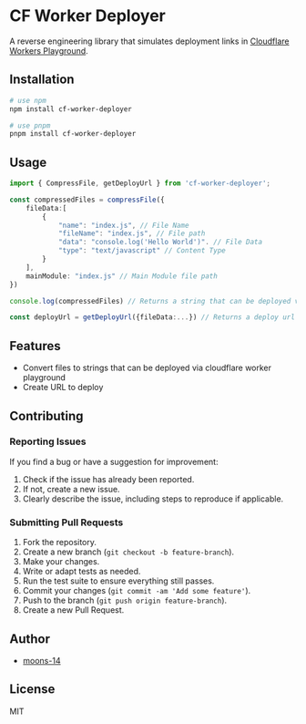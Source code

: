 # CF Worker Deployer

A reverse engineering library that simulates deployment links in [Cloudflare Workers Playground](https://workers.new).

## Installation

```bash
# use npm
npm install cf-worker-deployer

# use pnpm
pnpm install cf-worker-deployer
```

## Usage

```typescript
import { CompressFile, getDeployUrl } from 'cf-worker-deployer';

const compressedFiles = compressFile({
    fileData:[
        {
            "name": "index.js", // File Name
            "fileName": "index.js", // File path
            "data": "console.log('Hello World')". // File Data
            "type": "text/javascript" // Content Type
        }
    ],
    mainModule: "index.js" // Main Module file path
})

console.log(compressedFiles) // Returns a string that can be deployed via cloudflare worker playground

const deployUrl = getDeployUrl({fileData:...}) // Returns a deploy url
```

## Features

- Convert files to strings that can be deployed via cloudflare worker playground
- Create URL to deploy

## Contributing

### Reporting Issues

If you find a bug or have a suggestion for improvement:
1. Check if the issue has already been reported.
2. If not, create a new issue.
3. Clearly describe the issue, including steps to reproduce if applicable.

### Submitting Pull Requests

1. Fork the repository.
2. Create a new branch (`git checkout -b feature-branch`).
3. Make your changes.
4. Write or adapt tests as needed.
5. Run the test suite to ensure everything still passes.
6. Commit your changes (`git commit -am 'Add some feature'`).
7. Push to the branch (`git push origin feature-branch`).
8. Create a new Pull Request.

## Author

- [moons-14](https://github.com/moons-14)

## License

MIT
